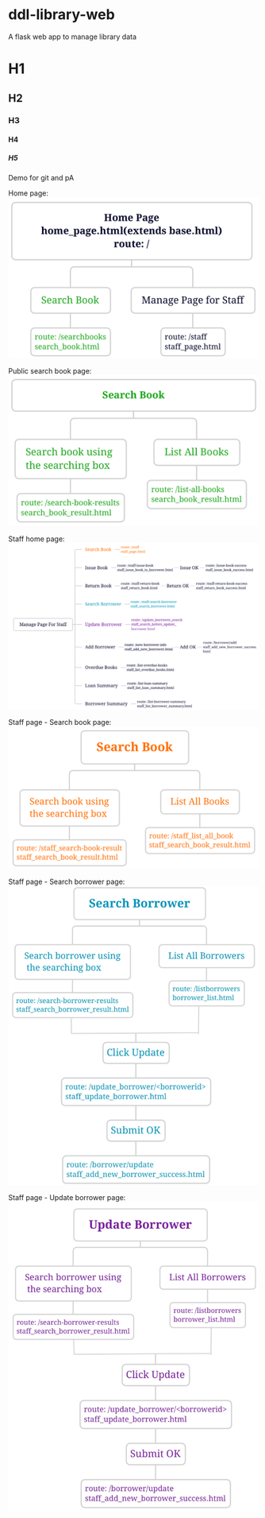 # ddl-library-web
A flask web app to manage library data

# H1 
## H2
### H3
#### H4
##### H5

Demo for git and pA

Home page:
![alt text](images/home_page.PNG "home")

Public search book page:
![alt text](images/public_search.PNG "publicsearch")

Staff home page:
![alt text](images/staff.PNG "staff")

Staff page - Search book page:
![alt text](images/staff_search_book.PNG "staffsearchbook")

Staff page - Search borrower page:
![alt text](images/search_borrower.PNG "searchborrower")

Staff page - Update borrower page:
![alt text](images/update_borrower.PNG "updateborrower")

